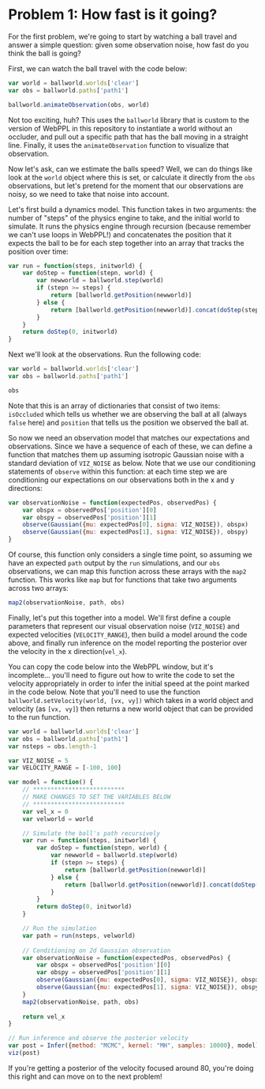 # Problem 1: How fast is it going?

For the first problem, we're going to start by watching a ball travel and answer a simple question: given some observation noise, how fast do you think the ball is going?

First, we can watch the ball travel with the code below:

```javascript
var world = ballworld.worlds['clear']
var obs = ballworld.paths['path1']

ballworld.animateObservation(obs, world)
```

Not too exciting, huh? This uses the `ballworld` library that is custom to the version of WebPPL in this repository to instantiate a world without an occluder, and pull out a specific path that has the ball moving in a straight line. Finally, it uses the `animateObservation` function to visualize that observation.

Now let's ask, can we estimate the balls speed? Well, we can do things like look at the `world` object where this is set, or calculate it directly from the `obs` observations, but let's pretend for the moment that our observations are noisy, so we need to take that noise into account.

Let's first build a dynamics model. This function takes in two arguments: the number of "steps" of the physics engine to take, and the initial world to simulate. It runs the physics engine through recursion (because remember we can't use loops in WebPPL!) and concatenates the position that it expects the ball to be for each step together into an array that tracks the position over time:

```javascript
var run = function(steps, initworld) {
    var doStep = function(stepn, world) {
        var newworld = ballworld.step(world)
        if (stepn >= steps) {
            return [ballworld.getPosition(newworld)]
        } else {
            return [ballworld.getPosition(newworld)].concat(doStep(stepn + 1, newworld))
        }
    }
    return doStep(0, initworld)
}
```

Next we'll look at the observations. Run the following code:

```javascript
var world = ballworld.worlds['clear']
var obs = ballworld.paths['path1']

obs
```

Note that this is an array of dictionaries that consist of two items: `isOccluded` which tells us whether we are observing the ball at all (always `false` here) and `position` that tells us the position we observed the ball at.

So now we need an observation model that matches our expectations and observations. Since we have a sequence of each of these, we can define a function that matches them up assuming isotropic Gaussian noise with a standard deviation of `VIZ_NOISE` as below. Note that we use our conditioning statements of `observe` within this function: at each time step we are conditioning our expectations on our observations both in the x and y directions:

```javascript
var observationNoise = function(expectedPos, observedPos) {
    var obspx = observedPos['position'][0]
    var obspy = observedPos['position'][1]
    observe(Gaussian({mu: expectedPos[0], sigma: VIZ_NOISE}), obspx)
    observe(Gaussian({mu: expectedPos[1], sigma: VIZ_NOISE}), obspy)
}
```

Of course, this function only considers a single time point, so assuming we have an expected `path` output by the `run` simulations, and our `obs` observations, we can map this function across these arrays with the `map2` function. This works like `map` but for functions that take two arguments across two arrays:

```javascript
map2(observationNoise, path, obs)
```

Finally, let's put this together into a model. We'll first define a couple parameters that represent our visual observation noise (`VIZ_NOISE`) and expected velocities (`VELOCITY_RANGE`), then build a model around the code above, and finally run inference on the model reporting the posterior over the velocity in the x direction(`vel_x`).

You can copy the code below into the WebPPL window, but it's incomplete... you'll need to figure out how to write the code to set the velocity appropriately in order to infer the initial speed at the point marked in the code below. Note that you'll need to use the function `ballworld.setVelocity(world, [vx, vy])` which takes in a world object and velocity (as `[vx, vy]`) then returns a new world object that can be provided to the run function.

```javascript
var world = ballworld.worlds['clear']
var obs = ballworld.paths['path1']
var nsteps = obs.length-1

var VIZ_NOISE = 5
var VELOCITY_RANGE = [-100, 100]

var model = function() {
    // **************************
    // MAKE CHANGES TO SET THE VARIABLES BELOW
    // **************************
    var vel_x = 0
    var velworld = world

    // Simulate the ball's path recursively
    var run = function(steps, initworld) {
        var doStep = function(stepn, world) {
            var newworld = ballworld.step(world)
            if (stepn >= steps) {
                return [ballworld.getPosition(newworld)]
            } else {
                return [ballworld.getPosition(newworld)].concat(doStep(stepn + 1, newworld))
            }
        }
        return doStep(0, initworld)
    }

    // Run the simulation
    var path = run(nsteps, velworld)
    
    // Conditioning on 2d Gaussian observation
    var observationNoise = function(expectedPos, observedPos) {
        var obspx = observedPos['position'][0]
        var obspy = observedPos['position'][1]
        observe(Gaussian({mu: expectedPos[0], sigma: VIZ_NOISE}), obspx)
        observe(Gaussian({mu: expectedPos[1], sigma: VIZ_NOISE}), obspy)
    }
    map2(observationNoise, path, obs)
    
    return vel_x
}

// Run inference and observe the posterior velocity
var post = Infer({method: "MCMC", kernel: "MH", samples: 10000}, model)
viz(post)
```

If you're getting a posterior of the velocity focused around 80, you're doing this right and can move on to the next problem!